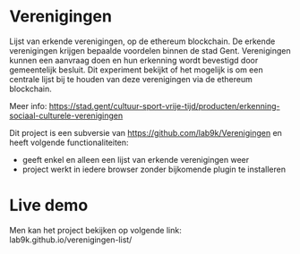 # Verenigingen
Lijst van erkende verenigingen, op de ethereum blockchain.
De erkende verenigingen krijgen bepaalde voordelen binnen de stad Gent. Verenigingen kunnen een aanvraag doen en hun erkenning wordt bevestigd door gemeentelijk besluit. 
Dit experiment bekijkt of het mogelijk is om een centrale lijst bij te houden van deze verenigingen via de ethereum blockchain.

Meer info: https://stad.gent/cultuur-sport-vrije-tijd/producten/erkenning-sociaal-culturele-verenigingen

Dit project is een subversie van https://github.com/lab9k/Verenigingen en heeft volgende functionaliteiten:
- geeft enkel en alleen een lijst van erkende verenigingen weer
- project werkt in iedere browser zonder bijkomende plugin te installeren
 
# Live demo
Men kan het project bekijken op volgende link:
lab9k.github.io/verenigingen-list/


